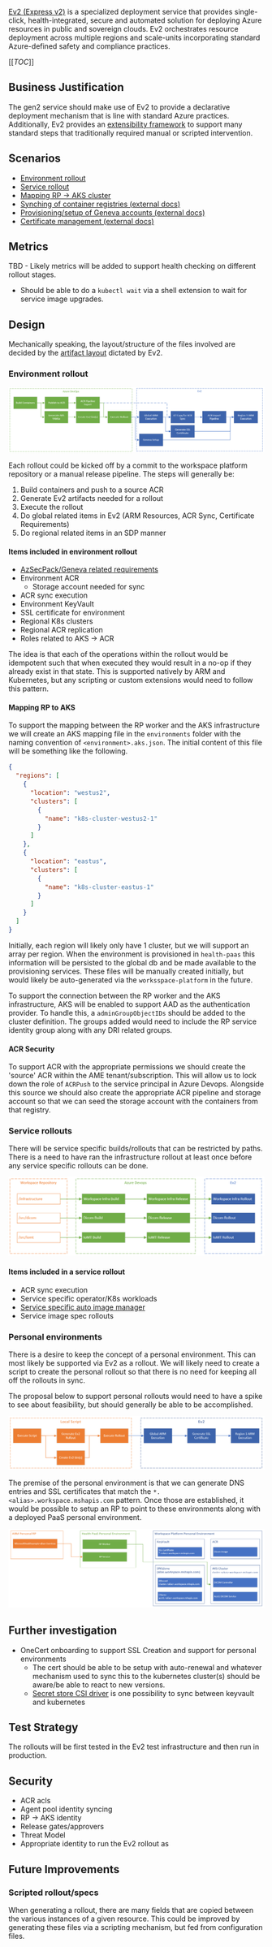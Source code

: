 [Ev2 (Express v2)](https://aka.ms/ev2) is a specialized deployment service that provides single-click, health-integrated, secure and automated solution for deploying Azure resources in public and sovereign clouds. Ev2 orchestrates resource deployment across multiple regions and scale-units incorporating standard Azure-defined safety and compliance practices. 

[[_TOC_]]

## Business Justification

The gen2 service should make use of Ev2 to provide a declarative deployment mechanism that is line with standard Azure practices. Additionally, Ev2 provides an [extensibility framework](https://ev2docs.azure.net/features/extensibility/intro.html) to support many standard steps that traditionally required manual or scripted intervention.

## Scenarios

* [Environment rollout](#environment-rollout)
* [Service rollout](#service-rollouts)
* [Mapping RP -> AKS cluster](#mapping-rp-to-aks)
* [Synching of container registries (external docs)](https://docs.microsoft.com/en-us/azure/container-registry/container-registry-transfer-images)
* [Provisioning/setup of Geneva accounts (external docs)](https://ev2docs.azure.net/features/extensibility/http/common/Microsoft.Geneva.Logs.html)
* [Certificate management (external docs)](https://ev2docs.azure.net/features/extensibility/http/common/Microsoft.KeyVault.DataPlane.html#create-certificate)

## Metrics

TBD - Likely metrics will be added to support health checking on different rollout stages.

* Should be able to do a `kubectl wait` via a shell extension to wait for service image upgrades.

## Design

Mechanically speaking, the layout/structure of the files involved are decided by the [artifact layout](https://ev2docs.azure.net/getting-started/authoring/authoringoverview.html) dictated by Ev2.

### Environment rollout
![](imgs/ev2-flow.png)

Each rollout could be kicked off by a commit to the workspace platform repository or a manual release pipeline. The steps will generally be:

1. Build containers and push to a source ACR
1. Generate Ev2 artifacts needed for a rollout
1. Execute the rollout
1. Do global related items in Ev2 (ARM Resources, ACR Sync, Certificate Requirements)
1. Do regional related items in an SDP manner

#### Items included in environment rollout

* [AzSecPack/Geneva related requirements](../PaaS/Workspaces/Installation-Of-AzSecPack.md)
* Environment ACR
  * Storage account needed for sync
* ACR sync execution
* Environment KeyVault
* SSL certificate for environment
* Regional K8s clusters
* Regional ACR replication
* Roles related to AKS -> ACR

The idea is that each of the operations within the rollout would be idempotent such that when executed they would result in a no-op if they already exist in that state. This is supported natively by ARM and Kubernetes, but any scripting or custom extensions would need to follow this pattern.

#### Mapping RP to AKS

To support the mapping between the RP worker and the AKS infrastructure we will create an AKS mapping file in the `environments` folder with the naming convention of `<environment>.aks.json`. The initial content of this file will be something like the following.

```json
{
  "regions": [
    {
      "location": "westus2",
      "clusters": [
        {
          "name": "k8s-cluster-westus2-1"
        }
      ]
    },
    {
      "location": "eastus",
      "clusters": [
        {
          "name": "k8s-cluster-eastus-1"
        }
      ]
    }
  ]
}
```

Initially, each region will likely only have 1 cluster, but we will support an array per region. When the environment is provisioned in `health-paas` this information will be persisted to the global db and be made available to the provisioning services. These files will be manually created initially, but would likely be auto-generated via the `worksspace-platform` in the future.

To support the connection between the RP worker and the AKS infrastructure, AKS will be enabled to support AAD as the authentication provider. To handle this, a `adminGroupObjectIDs` should be added to the cluster definition. The groups added would need to include the RP service identity group along with any DRI related groups.

#### ACR Security

To support ACR with the appropriate permissions we should create the 'source' ACR within the AME tenant/subscription. This will allow us to lock down the role of `ACRPush` to the service principal in Azure Devops. Alongside this source we should also create the appropriate ACR pipeline and storage account so that we can seed the storage account with the containers from that registry. 

### Service rollouts

There will be service specific builds/rollouts that can be restricted by paths. There is a need to  have ran the infrastructure rollout at least once before any service specific rollouts can be done.

![](imgs/deployment-flows.png)

#### Items included in a service rollout

* ACR sync execution
* Service specific operator/K8s workloads
* [Service specific auto image manager](K8s-AutoImageManager.md)
* Service image spec rollouts

### Personal environments

There is a desire to keep the concept of a personal environment. This can most likely be supported via Ev2 as a rollout. We will likely need to create a script to create the personal rollout so that there is no need for keeping all off the rollouts in sync. 

The proposal below to support personal rollouts would need to have a spike to see about feasibility, but should generally be able to be accomplished.

![](imgs/ev2-personal-environment.png)

The premise of the personal environment is that we can generate DNS entries and SSL certificates that match the `*.<alias>.workspace.mshapis.com` pattern. Once those are established, it would be possible to setup an RP to point to these environments along with a deployed PaaS personal environment. 

![](imgs/workspace-personal-layout.png)

## Further investigation

* OneCert onboarding to support SSL Creation and support for personal environments
  * The cert should be able to be setup with auto-renewal and whatever mechanism used to sync this to the kubernetes cluster(s) should be aware/be able to react to new versions.
  * [Secret store CSI driver](https://github.com/Azure/secrets-store-csi-driver-provider-azure) is one possibility to sync between keyvault and kubernetes

## Test Strategy

The rollouts will be first tested in the Ev2 test infrastructure and then run in production. 

## Security

* ACR acls
* Agent pool identity syncing
* RP -> AKS identity
* Release gates/approvers
* Threat Model
* Appropriate identity to run the Ev2 rollout as

## Future Improvements

### Scripted rollout/specs
When generating a rollout, there are many fields that are copied between the various instances of a given resource. This could be improved by generating these files via a scripting mechanism, but fed from configuration files.